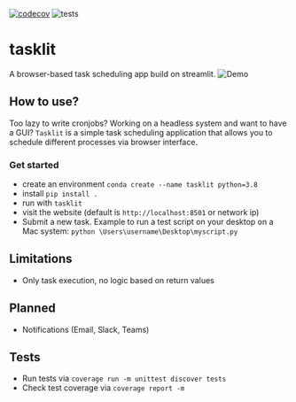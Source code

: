 [![codecov](https://codecov.io/gh/SecretLake/test-ci/branch/master/graph/badge.svg?token=6ZZHPQ76OO)](https://codecov.io/gh/SecretLake/test-ci)
![tests](https://github.com/straussmaximilian/tasklit/actions/workflows/run_unittests_and_linting.yml/badge.svg?branch=main)


# tasklit
A browser-based task scheduling app build on streamlit.
![Demo](assets/demo.gif)

## How to use?

Too lazy to write cronjobs? Working on a headless system and want to have a GUI?
`Tasklit` is a simple task scheduling application that allows you to schedule different processes via browser interface.

### Get started

* create an environment `conda create --name tasklit python=3.8`
* install `pip install .`
* run with `tasklit`
* visit the website (default is `http://localhost:8501` or network ip)
* Submit a new task. Example to run a test script on your desktop on a Mac system: `python \Users\username\Desktop\myscript.py`

## Limitations
* Only task execution, no logic based on return values

## Planned
* Notifications (Email, Slack, Teams)

## Tests
* Run tests via
  ```coverage run -m unittest discover tests```
* Check test coverage via ```coverage report -m```
